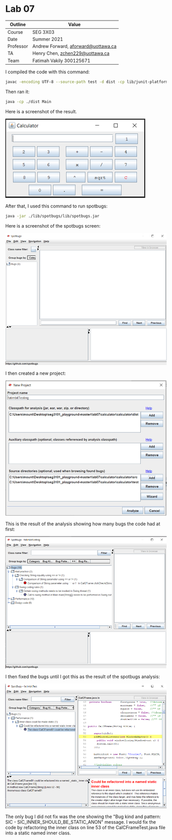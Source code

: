 # Lab 07
| Outline | Value |
| --- | --- |
| Course | SEG 3X03 |
| Date | Summer 2021 |
| Professor | Andrew Forward, aforward@uottawa.ca |
| TA | Henry Chen, zchen229@uottawa.ca|
| Team | Fatimah Vakily 300125671 |

I compiled the code with this command:

```bash
javac -encoding UTF-8 --source-path test -d dist -cp lib/junit-platform-console-standalone-1.7.1.jar test/*.java src/*.java
```
Then ran it:
```bash
java -cp ./dist Main
```

Here is a screenshot of the result.

![calculator](calculator/calculator/assets/screenshot1.PNG)



After that, I used this command to run spotbugs:

```bash
java -jar ./lib/spotbugs/lib/spotbugs.jar
```
Here is a screenshot of the spotbugs screen:

![calculator](calculator/calculator/assets/screenshot2.PNG)

I then created a new project:

![calculator](calculator/calculator/assets/screenshot3.PNG)

This is the result of the analysis showing how many bugs the code had at first:

![calculator](calculator/calculator/assets/screenshot4.PNG)

I then fixed the bugs until I got this as the result of the spotbugs analysis:

![calculator](calculator/calculator/assets/screenshot5.PNG)

The only bug I did not fix was the one showing the "Bug kind and pattern: SIC - SIC_INNER_SHOULD_BE_STATIC_ANON" message. I would fix the code by refactoring the inner class on line 53 of the CalCFrameTest.java file into a static named inner class.